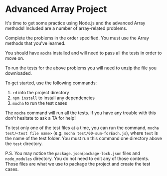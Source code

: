 # Advanced Array Project

It's time to get some practice using Node.js and the advanced Array methods!
Included are a number of array-related problems.

Complete the problems in the order specified. You must use the Array methods
that you've learned.

You should have `mocha` installed and will need to pass all the tests in order
to move on.

To run the tests for the above problems you will need to unzip the file you
downloaded.

To get started, use the following commands:

1. `cd` into the project directory
2. `npm install` to install any dependencies
3. `mocha` to run the test cases

The `mocha` command will run all the tests. If you have any trouble with this
don't hesitate to ask a TA for help!

To test only one of the test files at a time, you can run the command,
`mocha test/<test file name>` (e.g. `mocha test/00-sum-forEach.js`),
where `test` is the name of the test folder. You must run this command one
directory above the `test` directory.

P.S. You may notice the `package.json`/`package-lock.json` files and
`node_modules` directory. You do not need to edit any of those contents. Those
files are what we use to package the project and create the test cases.